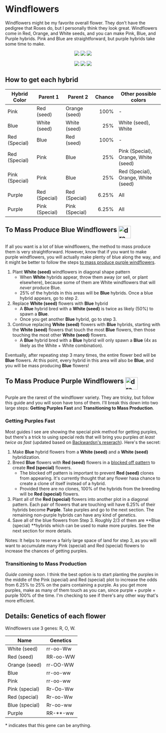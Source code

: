 # Windflowers

Windflowers might be my favorite overall flower.  They don't have the pedigree that Roses do, but I personally think they look great.  Windflowers come in Red, Orange, and White seeds, and you can make Pink, Blue, and Purple hybrids.  Pink and Blue are straightforward, but purple hybrids take some time to make.  

<center>

![](https://i.imgur.com/GhAZwA3.png)  ![](https://i.imgur.com/IHMXUnA.png) ![](https://i.imgur.com/iraeQHv.png)

![](https://i.imgur.com/0KiHi1e.png)  ![](https://i.imgur.com/F5W0X0b.png) ![](https://i.imgur.com/lxv3v8f.png)

</center>

## How to get each hybrid

<center>

| Hybrid Color   | Parent 1       | Parent 2       | Chance | Other possible colors                |
|----------------|----------------|----------------|-------:|--------------------------------------|
| Pink           | Red (seed)     | Orange (seed)  | 100%   | -                                    |
| Blue           | White (seed)   | White (seed)   | 25%    | White (seed), White                  |
| Red (Special)  | Blue           | Red (seed)     | 100%   | -                                    |
| Red (Special)  | Pink           | Blue           | 25%    | Pink (Special), Orange, White (seed) |
| Pink (Special) | Pink           | Blue           | 25%    | Red (Special), Orange, White (seed)  |
| Purple         | Red (Special)  | Red (Special)  | 6.25%  | All                                  |
| Purple         | Pink (Special) | Pink (Special) | 6.25%  | All                                  |

</center>

## To Mass Produce Blue Windflowers <img src="https://i.imgur.com/F5W0X0b.png" alt="drawing" height="40" align="top"/>

If all you want is a lot of blue windflowers, the method to mass produce them is very straightforward.  However, know that if you want to make purple windflowers, you will actually make plenty of blue along the way, and it might be better to follow the steps [to mass produce purple windflowers](windflowers.md#to-mass-produce-purple-windflowers).  

1. Plant **White (seed)** windflowers in diagonal shape pattern
    - When **White** hybrids appear, throw them away (or sell, or plant elsewhere), because some of them are White windflowers that will *never* produce Blue.  
    - 25% of the hybrids in this areas will be **Blue** hybrids. Once a blue hybrid appears, go to step 2. 
2. Replace **White (seed)** flowers with **Blue** hybrid
    - A **Blue** hybrid bred with a **White (seed)** is twice as likely (50%) to spawn a **Blue**.
    - Once you get another **Blue** hybrid, go to step 3.
3. Continue replacing **White (seed)** flowers with **Blue** hybrids, starting with the **White (seed)** flowers that touch the most **Blue** flowers, then those touching the most other **White (seed)** flowers.  
    - A **Blue** hybrid bred with a **Blue** hybrid will only spawn a **Blue** (4x as likely as the White + White combination).

Eventually, after repeating step 3 many times, the entire flower bed will be **Blue** flowers.  At this point, every hybrid in this area will also be **Blue**, and you will be mass producing **Blue** flowers!

## To Mass Produce Purple Windflowers <img src="https://i.imgur.com/lxv3v8f.png" alt="drawing" height="40" align="top"/>

Purple are the rarest of the windflower variety.  They are tricky, but follow this guide and you will soon have tons of them.  I'll break this down into two large steps: **Getting Purples Fast** and **Transitioning to Mass Production**.  

### Getting Purples Fast

Most guides I see are showing the special pink method for getting purples, but there's a trick to using special reds that will bring you purples *at least twice as fast* (updated based on [Backwardsn's reserach](https://docs.google.com/document/d/1anxm3WwEKyh0_-l_lZIAUETaa_q432Px3griacQ3NcU/edit#heading=h.d5gne7gi40vy)).  Here's the secret:

1. Make **Blue** hybrid flowers from a **White (seed)** and a **White (seed)** hybridization. 
2. Breed **Blue** flowers with **Red (seed)** flowers in a [blocked off pattern](breeding-patterns.md#blocked-off-patterns) to create **Red (special)** flowers.
    - The blocked off pattern is important to prevent **Red (seed)** clones from appearing.  It's currently thought that any flower hasa chance to create a clone of itself instead of a hybrid.  
    - Provided there are no clones, 100% of the hybrids from the breeding will be **Red (special)** flowers.
3. Plant all of the **Red (special)** flowers into another plot in a diagonal pattern.  Each pair of flowers that are touching will have 6.25% of their hybrids become **Purple**.  Take purples and go to the next section.  The remaining non-purple hybrids can have any kind of genetics.  
4. Save all of the blue flowers from Step 3. Roughly 2/3 of them are **Blue (special) **hybrids which can be used to make more purples.  See the next section for more details.  

<!-- 4. Start with a **Pink** flower from a Red (seed) and Orange (seed) hybridization, and a **Blue** flower from a **White (seed)** and a **White (seed)** hybridization. 
    - IT'S IMPORTANT TO USE SEED FLOWERS HERE.  Otherwise, you may not have the correct genes and you may be wasting your time.  
5. Breed your **Pink** and **Blue** flowers.  Depending on how many of each, you can use isolated X patterns, cross patterns, or connected cross patterns.  Just make sure each blue is only touching pink and each pink is only touching blue.  4 flowers can come from this hybridization: **Pink (special), Red (special), Orange, and White (seed)**.   -->

<!-- TODO: link to blocked off pattern example -->
<!-- TODO: Add percentages of other hybrids in case people care about those -->

Notes: It helps to reserve a fairly large space of land for step 3, as you will want to accumulate many Pink (special) and Red (special) flowers to increase the chances of getting purples.  


### Transitioning to Mass Production

*Guide coming soon*.  I think the best option is to start planting the purples in the middle of the Pink (special) and Red (special) plot to increase the odds from 6.25% to 25% on the pairs containing a purple.  As you get more purples, make as many of them touch as you can, since purple + purple = purple 100% of the time.  I'm checking to see if there's any other way that's more efficient.  

## Details: Genetics of each flower

Windflowers use 3 genes: R, O, W.  

<center>

| Name           | Genetics |
|----------------|----------|
| White (seed)   | rr-oo-Ww |
| Red (seed)     | RR-oo-WW |
| Orange (seed)  | rr-OO-WW |
| Blue           | rr-oo-ww |
| Pink           | rr-oo-ww |
| Pink (special) | Rr-Oo-Ww |
| Red (special)  | Rr-oo-Ww |
| Blue (special) | Rr-oo-ww |
| Purple         | RR-**-ww |

</center>

\* indicates that this gene can be anything.  
